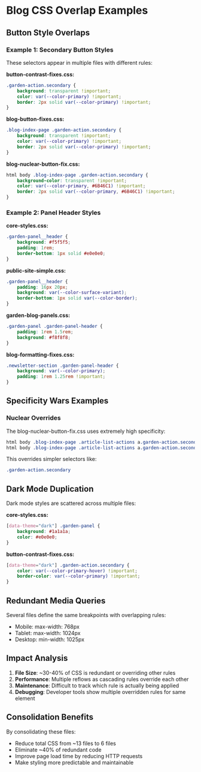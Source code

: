 # Blog CSS Overlap Examples

## Button Style Overlaps

### Example 1: Secondary Button Styles
These selectors appear in multiple files with different rules:

**button-contrast-fixes.css:**
```css
.garden-action.secondary {
    background: transparent !important;
    color: var(--color-primary) !important;
    border: 2px solid var(--color-primary) !important;
}
```

**blog-button-fixes.css:**
```css
.blog-index-page .garden-action.secondary {
    background: transparent !important;
    color: var(--color-primary) !important;
    border: 2px solid var(--color-primary) !important;
}
```

**blog-nuclear-button-fix.css:**
```css
html body .blog-index-page .garden-action.secondary {
    background-color: transparent !important;
    color: var(--color-primary, #6B46C1) !important;
    border: 2px solid var(--color-primary, #6B46C1) !important;
}
```

### Example 2: Panel Header Styles

**core-styles.css:**
```css
.garden-panel__header {
    background: #f5f5f5;
    padding: 1rem;
    border-bottom: 1px solid #e0e0e0;
}
```

**public-site-simple.css:**
```css
.garden-panel__header {
    padding: 16px 20px;
    background: var(--color-surface-variant);
    border-bottom: 1px solid var(--color-border);
}
```

**garden-blog-panels.css:**
```css
.garden-panel .garden-panel-header {
    padding: 1rem 1.5rem;
    background: #f8f8f8;
}
```

**blog-formatting-fixes.css:**
```css
.newsletter-section .garden-panel-header {
    background: var(--color-primary);
    padding: 1rem 1.25rem !important;
}
```

## Specificity Wars Examples

### Nuclear Overrides
The blog-nuclear-button-fix.css uses extremely high specificity:
```css
html body .blog-index-page .article-list-actions a.garden-action.secondary.small:link,
html body .blog-index-page .article-list-actions a.garden-action.secondary.small:visited
```

This overrides simpler selectors like:
```css
.garden-action.secondary
```

## Dark Mode Duplication

Dark mode styles are scattered across multiple files:

**core-styles.css:**
```css
[data-theme="dark"] .garden-panel {
    background: #1a1a1a;
    color: #e0e0e0;
}
```

**button-contrast-fixes.css:**
```css
[data-theme="dark"] .garden-action.secondary {
    color: var(--color-primary-hover) !important;
    border-color: var(--color-primary) !important;
}
```

## Redundant Media Queries

Several files define the same breakpoints with overlapping rules:
- Mobile: max-width: 768px
- Tablet: max-width: 1024px
- Desktop: min-width: 1025px

## Impact Analysis

1. **File Size**: ~30-40% of CSS is redundant or overriding other rules
2. **Performance**: Multiple reflows as cascading rules override each other
3. **Maintenance**: Difficult to track which rule is actually being applied
4. **Debugging**: Developer tools show multiple overridden rules for same element

## Consolidation Benefits

By consolidating these files:
- Reduce total CSS from ~13 files to 6 files
- Eliminate ~40% of redundant code
- Improve page load time by reducing HTTP requests
- Make styling more predictable and maintainable

